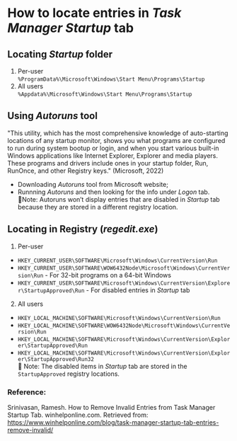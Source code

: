# How to locate entries in _Task Manager Startup_ tab

## Locating _Startup_ folder
1. Per-user  
  `%ProgramData%\Microsoft\Windows\Start Menu\Programs\Startup`
3. All users  
  `%Appdata%\Microsoft\Windows\Start Menu\Programs\Startup`

## Using _Autoruns_ tool 
"This utility, which has the most comprehensive knowledge of auto-starting locations of any startup monitor, shows you what programs are configured to run during system bootup or login, and when you start various built-in Windows applications like Internet Explorer, Explorer and media players. These programs and drivers include ones in your startup folder, Run, RunOnce, and other Registry keys." (Microsoft, 2022)  
- Downloading _Autoruns_ tool from Microsoft website;
- Runnning _Autoruns_ and then looking for the info under _Logon_ tab.  
🎺Note: Autoruns won’t display entries that are disabled in _Startup_ tab because they are stored in a different registry location.

## Locating in Registry (_regedit.exe_)
1. Per-user
  - `HKEY_CURRENT_USER\SOFTWARE\Microsoft\Windows\CurrentVersion\Run`
  - `HKEY_CURRENT_USER\SOFTWARE\WOW6432Node\Microsoft\Windows\CurrentVersion\Run` - For 32-bit programs on a 64-bit Windows
  - `HKEY_CURRENT_USER\SOFTWARE\Microsoft\Windows\CurrentVersion\Explorer\StartupApproved\Run` - For disabled entries in _Startup_ tab
2. All users
  - `HKEY_LOCAL_MACHINE\SOFTWARE\Microsoft\Windows\CurrentVersion\Run`
  - `HKEY_LOCAL_MACHINE\SOFTWARE\WOW6432Node\Microsoft\Windows\CurrentVersion\Run`
  - `HKEY_LOCAL_MACHINE\SOFTWARE\Microsoft\Windows\CurrentVersion\Explorer\StartupApproved\Run`
  - `HKEY_LOCAL_MACHINE\SOFTWARE\Microsoft\Windows\CurrentVersion\Explorer\StartupApproved\Run32`    
🎺 Note: The disabled items in _Startup_ tab are stored in the `StartupApproved` registry locations.

### Reference: 
Srinivasan, Ramesh. How to Remove Invalid Entries from Task Manager Startup Tab. winhelponline.com. Retrieved from: https://www.winhelponline.com/blog/task-manager-startup-tab-entries-remove-invalid/

